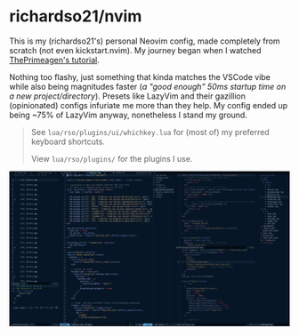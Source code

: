 # richardso21/nvim

This is my (richardso21's) personal Neovim config, made completely from
scratch (not even kickstart.nvim). My journey began when I watched
[ThePrimeagen's tutorial](https://www.youtube.com/watch?v=w7i4amO_zaE).

Nothing too flashy, just something that kinda matches the VSCode vibe while
also being magnitudes faster (_a "good enough" 50ms startup time on a new
project/directory_). Presets like LazyVim and their gazillion (opinionated)
configs infuriate me more than they help. My config ended up being ~75% of
LazyVim anyway, nonetheless I stand my ground.

> See `lua/rso/plugins/ui/whichkey.lua` for (most of) my preferred keyboard shortcuts.
>
> View `lua/rso/plugins/` for the plugins I use.

![NeoVim Screenshot](nvim_screenshot.png)
